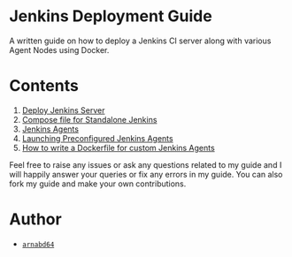 # Jenkins Deployment Guide

A written guide on how to deploy a Jenkins CI server along with various Agent Nodes using Docker.

# Contents

1. [Deploy Jenkins Server](./pages/standalone-docker.md)
2. [Compose file for Standalone Jenkins](./pages/standalone-docker-compose.md)
3. [Jenkins Agents](./pages/jenkins-agents.md)
4. [Launching Preconfigured Jenkins Agents](./pages/preconfigured-agents.md)
5. [How to write a Dockerfile for custom Jenkins Agents](./pages/custom-agents.md)

Feel free to raise any issues or ask any questions related to my guide and I will happily answer your queries or fix any errors in my guide. You can also fork my guide and make your own contributions.

# Author

+ [`arnabd64`](https://github.com/arnabd64)
